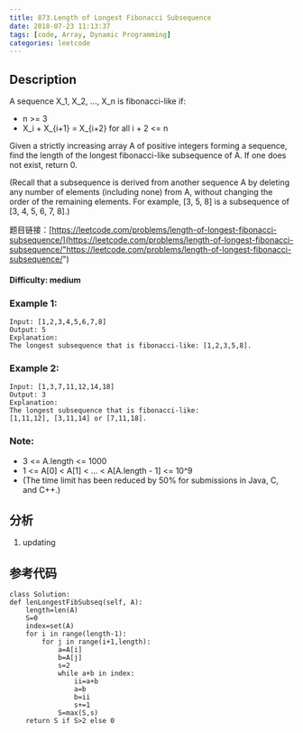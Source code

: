 ```yaml
---
title: 873.Length of Longest Fibonacci Subsequence
date: 2018-07-23 11:13:37
tags: [code, Array, Dynamic Programming]
categories: leetcode
---
```

## Description

A sequence X_1, X_2, ..., X_n is fibonacci-like if:

- n >= 3
- X_i + X_{i+1} = X_{i+2} for all i + 2 <= n

Given a strictly increasing array A of positive integers forming a sequence, find the length of the longest fibonacci-like subsequence of A.  If one does not exist, return 0.

(Recall that a subsequence is derived from another sequence A by deleting any number of elements (including none) from A, without changing the order of the remaining elements.  For example, [3, 5, 8] is a subsequence of [3, 4, 5, 6, 7, 8].)

题目链接：[https://leetcode.com/problems/length-of-longest-fibonacci-subsequence/](https://leetcode.com/problems/length-of-longest-fibonacci-subsequence/"https://leetcode.com/problems/length-of-longest-fibonacci-subsequence/")

#### Difficulty: medium

<!-- more -->

### Example 1:

	Input: [1,2,3,4,5,6,7,8]
	Output: 5
	Explanation:
	The longest subsequence that is fibonacci-like: [1,2,3,5,8].

### Example 2:

	Input: [1,3,7,11,12,14,18]
	Output: 3
	Explanation:
	The longest subsequence that is fibonacci-like:
	[1,11,12], [3,11,14] or [7,11,18].

### Note:

- 3 <= A.length <= 1000
- 1 <= A[0] < A[1] < ... < A[A.length - 1] <= 10^9
- (The time limit has been reduced by 50% for submissions in Java, C, and C++.)

## 分析

1. updating

## 参考代码

	class Solution:
    def lenLongestFibSubseq(self, A):
        length=len(A)
        S=0
        index=set(A)
        for i in range(length-1):
            for j in range(i+1,length):
                a=A[i]
                b=A[j]
                s=2
                while a+b in index:
                    ii=a+b
                    a=b
                    b=ii
                    s+=1
                S=max(S,s)
        return S if S>2 else 0
        